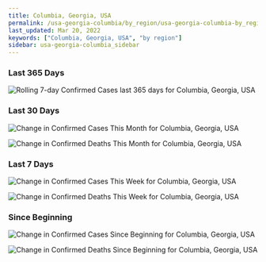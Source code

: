 ```yaml
---
title: Columbia, Georgia, USA
permalink: /usa-georgia-columbia/by_region/usa-georgia-columbia-by_region.html
last_updated: Mar 20, 2022
keywords: ["Columbia, Georgia, USA", "by region"]
sidebar: usa-georgia-columbia_sidebar
---
```


<h3>Last 365 Days</h3>

![Rolling 7-day Confirmed Cases last 365 days for Columbia, Georgia, USA](/covid_tracker/images/graphs/usa-georgia-columbia-weekly_totals_graph.png)

<h3>Last 30 Days</h3>

![Change in Confirmed Cases This Month for Columbia, Georgia, USA](/covid_tracker/images/graphs/usa-georgia-columbia-delta_confirmed-30_days_graph.png)

![Change in Confirmed Deaths This Month for Columbia, Georgia, USA](/covid_tracker/images/graphs/usa-georgia-columbia-delta_deaths-30_days_graph.png)

<h3>Last 7 Days</h3>

![Change in Confirmed Cases This Week for Columbia, Georgia, USA](/covid_tracker/images/graphs/usa-georgia-columbia-delta_confirmed-7_days_graph.png)

![Change in Confirmed Deaths This Week for Columbia, Georgia, USA](/covid_tracker/images/graphs/usa-georgia-columbia-delta_deaths-7_days_graph.png)

<h3>Since Beginning</h3>

![Change in Confirmed Cases Since Beginning for Columbia, Georgia, USA](/covid_tracker/images/graphs/usa-georgia-columbia-delta_confirmed-since_beginning_graph.png)

![Change in Confirmed Deaths Since Beginning for Columbia, Georgia, USA](/covid_tracker/images/graphs/usa-georgia-columbia-delta_deaths-since_beginning_graph.png)
